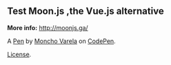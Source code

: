 Test Moon.js ,the Vue.js alternative
------------------------------------
**More info:**  http://moonjs.ga/

A [Pen](https://codepen.io/nakome/pen/wdOLpP) by [Moncho Varela](http://codepen.io/nakome) on [CodePen](http://codepen.io/).

[License](https://codepen.io/nakome/pen/wdOLpP/license).